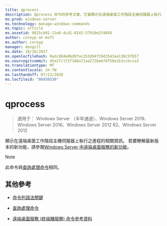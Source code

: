 ```yaml
---
title: qprocess
description: Qprocess 命令的參考文章，它會顯示在遠端桌面工作階段主機伺服器上執行之進程的相關資訊。
ms.prod: windows-server
ms.technology: manage-windows-commands
ms.topic: article
ms.assetid: 9825cb01-11e0-4cd1-8142-57910e2f4056
author: coreyp-at-msft
ms.author: coreyp
manager: dongill
ms.date: 10/16/2017
ms.openlocfilehash: 0adc884e0bdbfac253d94f29d3543ae138c5f857
ms.sourcegitcommit: d5e27c1f2f168a71ae272bebf8f50e1b3ccbcca3
ms.translationtype: MT
ms.contentlocale: zh-TW
ms.lasthandoff: 07/23/2020
ms.locfileid: "86956530"
---
```

# <a name="qprocess"></a>qprocess

> 適用于： Windows Server （半年通道）、Windows Server 2019、Windows Server 2016、Windows Server 2012 R2、Windows Server 2012

顯示在遠端桌面工作階段主機伺服器上執行之進程的相關資訊。 若要瞭解最新版本的新功能，請參閱[Windows Server 中遠端桌面服務的新功能](/previous-versions/windows/it-pro/windows-server-2012-r2-and-2012/dn283323(v=ws.11))。

> [!NOTE]
> 此命令與[查詢處理命令](query-process.md)相同。

## <a name="additional-references"></a>其他參考

- [命令列語法關鍵](command-line-syntax-key.md)

- [查詢處理命令](query-process.md)

- [遠端桌面服務 (終端機服務) 命令參考資料](remote-desktop-services-terminal-services-command-reference.md)
